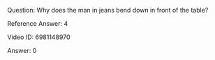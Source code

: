 Question: Why does the man in jeans bend down in front of the table?

Reference Answer: 4

Video ID: 6981148970

Answer: 0

